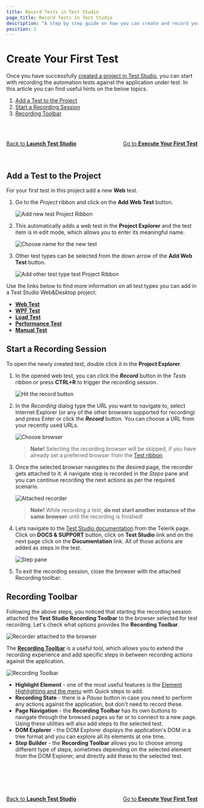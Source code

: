 ```yaml
---
title: Record Tests in Test Studio
page_title: Record Tests in Test Studio
description: "A step by step guide on how you can create and record your first test in Test Studio project. Create a test in Test Studio Project. Start automating with Test Studio."
position: 2
---
```

# Create Your First Test

Once you have successfully <a href="/getting-started/first-project" target="_blank">created a project in Test Studio</a>, you can start with recording the automation tests against the application under test. In this article you can find useful hints on the below topics.

1. [Add a Test to the Project](#add-a-test-to-the-project)
2. [Start a Recording Session](#start-a-recording-session)
3. [Recording Toolbar](#recording-toolbar)

<br><br>
<div><a href="/getting-started/first-project">Back to <strong>Launch Test Studio</strong></a><a style="float:right" href="/getting-started/first-execution">Go to <strong>Execute Your First Test</strong></a></div>
<br><br>

## Add a Test to the Project

For your first test in this project add a new **Web** test.

1. Go to the *Project* ribbon and click on the **Add Web Test** button.

    ![Add new test Project Ribbon](/img/getting-started/first-project/fig02.png)

2. This automatically adds a web test in the __Project Explorer__ and the test item is in edit mode, which allows you to enter its meaningful name.

    ![Choose name for the new test](/img/getting-started/first-project/fig03.png)

3. Other test types can be selected from the down arrow of the **Add Web Test** button.

    ![Add other test type test Project Ribbon](/img/getting-started/first-project/fig02a.png)

 Use the links below to find more information on all test types you can add in a Test Studio Web&Desktop project:

*	<a href="/general-information/test-recording/overview" target="_blank">**Web Test**</a>
*	<a href="/features/testing-types/wpf-testing/wpf-test" target="_blank">**WPF Test**</a>
*	<a href="/features/testing-types/load-testing/Overview" target="_blank">**Load Test**</a>
*	<a href="/features/testing-types/performance-testing/overview" target="_blank">**Performance Test**</a>
*	<a href="/features/testing-types/manual-testing/overview" target="_blank">**Manual Test**</a>

## Start a Recording Session

To open the newly created test, double click it in the __Project Explorer__.

1. In the opened web test, you can click the ***Record*** button in the *Tests* ribbon or press **CTRL+R** to trigger the recording session.

    ![Hit the record button](/img/getting-started/first-project/fig04.png)

2. In the *Recording* dialog type the URL you want to navigate to, select Internet Explorer (or any of the other browsers supported for recording) and press Enter or click the ***Record*** button. You can choose a URL from your recently used URLs.

    ![Choose browser](/img/getting-started/first-project/fig05.png)

    > **Note!** Selecting the recording browser will be skipped, if you have already set a preferred browser from the <a href="/general-information/test-execution/quick-execution" target="_blank">Test ribbon</a>.

3. Once the selected browser navigates to the desired page, the recorder gets attached to it. A navigate step is recorded in the *Steps* pane and you can continue recording the next actions as per the required scenario.

    ![Attached recorder](/img/getting-started/first-project/fig06.png)

    > __Note!__ While recording a test, **do not start another instance of the same browser** until the recording is finished!

4. Lets navigate to the [Test Studio documentation](https://docs.telerik.com/teststudio/) from the Telerik page. Click on **DOCS & SUPPORT** button, click on **Test Studio** link and on the next page click on the **Documentation** link. All of those actions are added as steps in the test.

    ![Step pane](/img/getting-started/first-project/fig07.png)

5. To exit the recording session, close the browser with the attached Recording toolbar.

## Recording Toolbar

Following the above steps, you noticed that starting the recording session attached the __Test Studio Recording Toolbar__ to the browser selected for test recording. Let's check what options provides the __Recording Toolbar__.

![Recorder attached to the browser](/img/general-information/test-recording/recording-toolbar/fig1.png)

The <a href="/general-information/test-recording/recording-toolbar" target="_blank">__Recording Toolbar__</a> is a useful tool, which allows you to extend the recording experience and add specific steps in between recording actions against the application.

![Recording Toolbar](/img/getting-started/first-project/recording-toolbar.png)

* __Highlight Element__ - one of the most useful features is the <a href="/features/recorder/overview" target="_blank">Element Highlighting and the menu</a> with Quick steps to add.
* __Recording State__ - there is a *Pause* button in case you need to perform any actions against the application, but don't need to record these.
* __Page Navigation__ - the __Recording Toolbar__ has its own buttons to navigate through the browsed pages so far or to connect to a new page. Using these utilities will also add steps to the selected test.
* __DOM Explorer__ - the DOM Explorer displays the application's DOM in a tree format and you can explore all its elements at one time.
* __Step Builder__ - the __Recording Toolbar__ allows you to choose among different type of steps, sometimes depending on the selected element from the DOM Explorer, and directly add these to the selected test.

<br><br>
<br><br>
<div><a href="/getting-started/first-project">Back to <strong>Launch Test Studio</strong></a><a style="float:right" href="/getting-started/first-execution">Go to <strong>Execute Your First Test</strong></a></div>